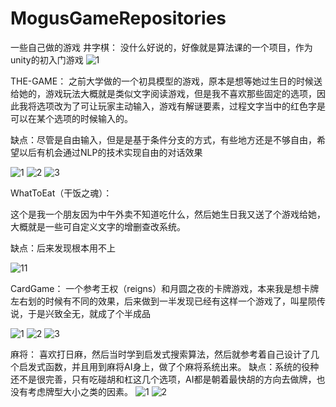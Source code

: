 # MogusGameRepositories

 一些自己做的游戏
 井字棋：
 没什么好说的，好像就是算法课的一个项目，作为unity的初入门游戏
 ![1](https://github.com/BLACKMogus/MogusGameRepositories/blob/main/%E5%AE%89%E8%A3%85%E5%8C%85%E5%92%8C%E7%9B%B8%E5%85%B3%E5%9B%BE%E7%89%87/%E4%BA%95%E5%AD%97%E6%A3%8BWin%E7%89%88%E6%9C%AC%E8%BF%90%E8%A1%8C%E7%A8%8B%E5%BA%8F/%E4%BA%95%E5%AD%97%E6%A3%8B%E5%9B%BE%E7%89%87.png?raw=true)
 
 
THE-GAME：
之前大学做的一个初具模型的游戏，原本是想等她过生日的时候送给她的，游戏玩法大概就是类似文字阅读游戏，但是我不喜欢那些固定的选项，因此我将选项改为了可让玩家主动输入，游戏有解谜要素，过程文字当中的红色字是可以在某个选项的时候输入的。

缺点：尽管是自由输入，但是是基于条件分支的方式，有些地方还是不够自由，希望以后有机会通过NLP的技术实现自由的对话效果

![1](https://github.com/BLACKMogus/MogusGameRepositories/blob/main/%E5%AE%89%E8%A3%85%E5%8C%85%E5%92%8C%E7%9B%B8%E5%85%B3%E5%9B%BE%E7%89%87/THE-GAME/1.jpg?raw=true)
![2](https://github.com/BLACKMogus/MogusGameRepositories/blob/main/%E5%AE%89%E8%A3%85%E5%8C%85%E5%92%8C%E7%9B%B8%E5%85%B3%E5%9B%BE%E7%89%87/THE-GAME/2.jpg?raw=true)
![3](https://github.com/BLACKMogus/MogusGameRepositories/blob/main/%E5%AE%89%E8%A3%85%E5%8C%85%E5%92%8C%E7%9B%B8%E5%85%B3%E5%9B%BE%E7%89%87/THE-GAME/3.jpg?raw=true)


WhatToEat（干饭之魂）：

这个是我一个朋友因为中午外卖不知道吃什么，然后她生日我又送了个游戏给她，大概就是一些可自定义文字的增删查改系统。

缺点：后来发现根本用不上

![11](https://github.com/BLACKMogus/MogusGameRepositories/blob/main/%E5%AE%89%E8%A3%85%E5%8C%85%E5%92%8C%E7%9B%B8%E5%85%B3%E5%9B%BE%E7%89%87/WhatToEat/11.png?raw=true)

CardGame：
一个参考王权（reigns）和月圆之夜的卡牌游戏，本来我是想卡牌左右划的时候有不同的效果，后来做到一半发现已经有这样一个游戏了，叫星陨传说，于是兴致全无，就成了个半成品

![1](https://github.com/BLACKMogus/MogusGameRepositories/blob/main/%E5%AE%89%E8%A3%85%E5%8C%85%E5%92%8C%E7%9B%B8%E5%85%B3%E5%9B%BE%E7%89%87/CardGame/1.png?raw=true)
![2](https://github.com/BLACKMogus/MogusGameRepositories/blob/main/%E5%AE%89%E8%A3%85%E5%8C%85%E5%92%8C%E7%9B%B8%E5%85%B3%E5%9B%BE%E7%89%87/CardGame/2.png?raw=true)
![3](https://github.com/BLACKMogus/MogusGameRepositories/blob/main/%E5%AE%89%E8%A3%85%E5%8C%85%E5%92%8C%E7%9B%B8%E5%85%B3%E5%9B%BE%E7%89%87/CardGame/3.png?raw=true)

麻将：
喜欢打日麻，然后当时学到启发式搜索算法，然后就参考着自己设计了几个启发式函数，并且用到麻将AI身上，做了个麻将系统出来。
缺点：系统的役种还不是很完善，只有吃碰胡和杠这几个选项，AI都是朝着最快胡的方向去做牌，也没有考虑牌型大小之类的因素。
![1](https://github.com/BLACKMogus/MogusGameRepositories/blob/main/%E5%AE%89%E8%A3%85%E5%8C%85%E5%92%8C%E7%9B%B8%E5%85%B3%E5%9B%BE%E7%89%87/MahJong64/1.png?raw=true)
![2](https://github.com/BLACKMogus/MogusGameRepositories/blob/main/%E5%AE%89%E8%A3%85%E5%8C%85%E5%92%8C%E7%9B%B8%E5%85%B3%E5%9B%BE%E7%89%87/MahJong64/2.png?raw=true)

